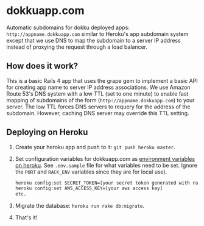 dokkuapp.com
============

Automatic subdomains for dokku deployed apps: `http://appname.dokkuapp.com` similar to 
Heroku's app subdomain system except that we use DNS to map the subdomain to a server IP
address instead of proxying the request through a load balancer.

How does it work?
-----------------

This is a basic Rails 4 app that uses the grape gem to implement a basic API for creating app 
name to server IP address associations. We use Amazon Route 53's DNS system with a low TTL 
(set to one minute) to enable fast mapping of subdomains of the form 
(`http://appname.dokkuapp.com`) to your server. The low TTL forces DNS servers to requery for
the address of the subdomain. However, caching DNS server may override this TTL setting.

Deploying on Heroku
-------------------

1. Create your heroku app and push to it: `git push heroku master`.
2. Set configuration variables for dokkuapp.com as [environment variables on heroku][1]. 
   See `.env.sample` file for what variables need to be set. Ignore the `PORT` and `RACK_ENV` 
   variables since they are for local use).

   ```bash    
   heroku config:set SECRET_TOKEN=[your secret token generated with rake secret]
   heroku config:set AWS_ACCESS_KEY=[your aws access key]
   etc.
   ```
   
3. Migrate the database: `heroku run rake db:migrate`.
4. That's it!

[1]: https://devcenter.heroku.com/articles/config-vars
